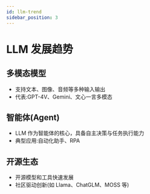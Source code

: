 ```yaml
---
id: llm-trend
sidebar_position: 3
---
```


# LLM 发展趋势

## 多模态模型
- 支持文本、图像、音频等多种输入输出
- 代表:GPT-4V、Gemini、文心一言多模态

## 智能体(Agent)
- LLM 作为智能体的核心，具备自主决策与任务执行能力
- 典型应用:自动化助手、RPA

## 开源生态
- 开源模型和工具快速发展
- 社区驱动创新(如 Llama、ChatGLM、MOSS 等) 